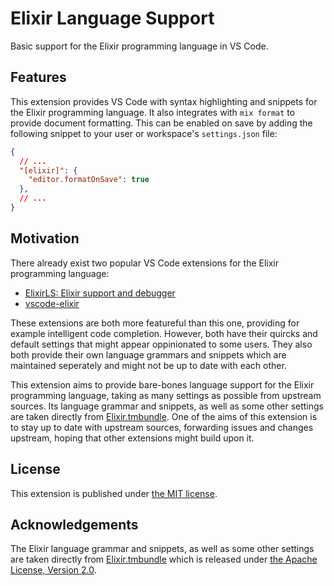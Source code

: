 # Elixir Language Support

Basic support for the Elixir programming language in VS Code.

## Features

This extension provides VS Code with syntax highlighting and snippets for the
Elixir programming language. It also integrates with `mix format` to provide
document formatting. This can be enabled on save by adding the following
snippet to your user or workspace's `settings.json` file:
```json
{
  // ...
  "[elixir]": {
    "editor.formatOnSave": true
  },
  // ...
}
```

## Motivation

There already exist two popular VS Code extensions for the Elixir programming
language:
- [ElixirLS: Elixir support and debugger][JakeBecker.elixir-ls]
- [vscode-elixir][mjmcloug.vscode-elixir]

These extensions are both more featureful than this one, providing for example
intelligent code completion. However, both have their quircks and default
settings that might appear oppinionated to some users. They also both provide
their own language grammars and snippets which are maintained seperately and
might not be up to date with each other.

This extension aims to provide bare-bones language support for the Elixir
programming language, taking as many settings as possible from upstream
sources. Its language grammar
and snippets, as well as some other settings are taken directly from
[Elixir.tmbundle][elixir-tmbundle]. One of the aims of this extension is to
stay up to date with upstream sources, forwarding issues and changes upstream, hoping that other extensions might build upon it.

## License

This extension is published under [the MIT license](LICENSE).

## Acknowledgements

The Elixir language grammar and snippets, as well as some other settings are
taken directly from [Elixir.tmbundle][elixir-tmbundle] which is released under
[the Apache License, Version 2.0](ACKNOWLEDGMENTS).

[elixir-tmbundle]: https://github.com/elixir-editors/elixir-tmbundle
[JakeBecker.elixir-ls]: https://marketplace.visualstudio.com/items?itemName=JakeBecker.elixir-ls
[mjmcloug.vscode-elixir]: https://marketplace.visualstudio.com/items?itemName=mjmcloug.vscode-elixir
